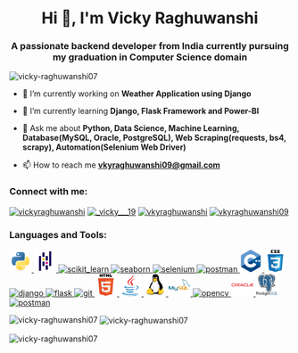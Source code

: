<h1 align="center">Hi 👋, I'm Vicky Raghuwanshi</h1>
<h3 align="center">A passionate backend developer from India currently pursuing my graduation in Computer Science domain</h3>

<p align="left"> <img src="https://komarev.com/ghpvc/?username=vicky-raghuwanshi07&label=Profile%20views&color=0e75b6&style=flat" alt="vicky-raghuwanshi07" /> </p>

- 🔭 I’m currently working on **Weather Application using Django**

- 🌱 I’m currently learning **Django, Flask Framework and Power-BI**

- 💬 Ask me about **Python, Data Science, Machine Learning, Database(MySQL, Oracle, PostgreSQL), Web Scraping(requests, bs4, scrapy), Automation(Selenium Web Driver)**

- 📫 How to reach me **vkyraghuwanshi09@gmail.com**


<h3 align="left">Connect with me:</h3>
<p align="left">
<a href="https://linkedin.com/in/vickyraghuwanshi" target="blank" ><img align="center" src="https://raw.githubusercontent.com/rahuldkjain/github-profile-readme-generator/master/src/images/icons/Social/linked-in-alt.svg" alt="vickyraghuwanshi" height="30" width="40" /></a>
<a href="https://instagram.com/_vicky___19" target="blank"><img align="center" src="https://raw.githubusercontent.com/rahuldkjain/github-profile-readme-generator/master/src/images/icons/Social/instagram.svg" alt="_vicky___19" height="30" width="40" /></a>
<a href="https://www.codechef.com/users/vkyraghuwanshi" target="blank"><img align="center" src="https://cdn.jsdelivr.net/npm/simple-icons@3.1.0/icons/codechef.svg" alt="vkyraghuwanshi" height="30" width="40" /></a>
<a href="https://www.hackerrank.com/vkyraghuwanshi09" target="blank"><img align="center" src="https://raw.githubusercontent.com/rahuldkjain/github-profile-readme-generator/master/src/images/icons/Social/hackerrank.svg" alt="vkyraghuwanshi09" height="30" width="40" /></a>
</p>

<h3 align="left">Languages and Tools:</h3>
<p align="left">
<a href="https://www.python.org" target="_blank" rel="noreferrer" title='Python'> <img src="https://raw.githubusercontent.com/devicons/devicon/master/icons/python/python-original.svg" alt="python" width="40" height="40"/> </a> 
<a href="https://pandas.pydata.org/" target="_blank" rel="noreferrer" title='Pandas'> <img src="https://raw.githubusercontent.com/devicons/devicon/2ae2a900d2f041da66e950e4d48052658d850630/icons/pandas/pandas-original.svg" alt="pandas" width="40" height="40"/> </a> 
<a href="https://scikit-learn.org/" target="_blank" rel="noreferrer" title='Sklearn'> <img src="https://upload.wikimedia.org/wikipedia/commons/0/05/Scikit_learn_logo_small.svg" alt="scikit_learn" width="40" height="40"/> </a> 
<a href="https://seaborn.pydata.org/" target="_blank" rel="noreferrer" title='Seaborn'> <img src="https://seaborn.pydata.org/_images/logo-mark-lightbg.svg" alt="seaborn" width="40" height="40"/> </a> 
<a href="https://www.selenium.dev" target="_blank" rel="noreferrer" title='Selenium'> <img src="https://raw.githubusercontent.com/detain/svg-logos/780f25886640cef088af994181646db2f6b1a3f8/svg/selenium-logo.svg" alt="selenium" width="40" height="40"/> </a> 
<a href="https://powerbi.microsoft.com/" target="_blank" rel="noreferrer" title='Power-BI'> <img src="https://www.k2e.com/wp-content/uploads/2018/12/Power-BI-Logo.png" alt="postman" width="40" height="40"/> </a>
<a href="https://www.w3schools.com/cpp/" target="_blank" rel="noreferrer"><img src="https://raw.githubusercontent.com/devicons/devicon/master/icons/cplusplus/cplusplus-original.svg" alt="cplusplus" width="40" height="40"/> </a> 
<a href="https://www.w3schools.com/css/" target="_blank" rel="noreferrer"> <img src="https://raw.githubusercontent.com/devicons/devicon/master/icons/css3/css3-original-wordmark.svg" alt="css3" width="40" height="40"/> </a> 
<a href="https://www.djangoproject.com/" target="_blank" rel="noreferrer"> <img src="https://cdn.worldvectorlogo.com/logos/django.svg" alt="django" width="40" height="40"/> </a> 
<a href="https://flask.palletsprojects.com/" target="_blank" rel="noreferrer"> <img src="https://www.vectorlogo.zone/logos/pocoo_flask/pocoo_flask-icon.svg" alt="flask" width="40" height="40"/> </a> 
<a href="https://git-scm.com/" target="_blank" rel="noreferrer"> <img src="https://www.vectorlogo.zone/logos/git-scm/git-scm-icon.svg" alt="git" width="40" height="40"/> </a> 
<a href="https://www.w3.org/html/" target="_blank" rel="noreferrer"> <img src="https://raw.githubusercontent.com/devicons/devicon/master/icons/html5/html5-original-wordmark.svg" alt="html5" width="40" height="40"/> </a> 
<a href="https://www.java.com" target="_blank" rel="noreferrer" title="JAVA"> <img src="https://raw.githubusercontent.com/devicons/devicon/master/icons/java/java-original.svg" alt="java" width="40" height="40"/> </a> 
<a href="https://www.linux.org/" target="_blank" rel="noreferrer" title="Linux"> <img src="https://raw.githubusercontent.com/devicons/devicon/master/icons/linux/linux-original.svg" alt="linux" width="40" height="40"/> </a> 
<a href="https://www.mysql.com/" target="_blank" rel="noreferrer" title="MySQL"> <img src="https://raw.githubusercontent.com/devicons/devicon/master/icons/mysql/mysql-original-wordmark.svg" alt="mysql" width="40" height="40"/> </a> 
<a href="https://opencv.org/" target="_blank" rel="noreferrer"> <img src="https://www.vectorlogo.zone/logos/opencv/opencv-icon.svg" alt="opencv" width="40" height="40"/> </a> <a href="https://www.oracle.com/" target="_blank" rel="noreferrer" title="Oracle"> <img src="https://raw.githubusercontent.com/devicons/devicon/master/icons/oracle/oracle-original.svg" alt="oracle" width="40" height="40"/> </a> 
<a href="https://www.postgresql.org" target="_blank" rel="noreferrer" title="PostgreSQL"> <img src="https://raw.githubusercontent.com/devicons/devicon/master/icons/postgresql/postgresql-original-wordmark.svg" alt="postgresql" width="40" height="40"/> </a> 
<a href="https://postman.com" target="_blank" rel="noreferrer" title="Postman"> <img src="https://www.vectorlogo.zone/logos/getpostman/getpostman-icon.svg" alt="postman" width="40" height="40"/> </a> 
</p>

<p><img align="left" src="https://github-readme-stats.vercel.app/api/top-langs?username=vicky-raghuwanshi07&show_icons=true&locale=en&layout=compact" alt="vicky-raghuwanshi07" /></p>

<p>&nbsp;<img align="center" src="https://github-readme-stats.vercel.app/api?username=vicky-raghuwanshi07&theme=swift&show_icons=true&show_icons=true&locale=en" alt="vicky-raghuwanshi07" /></p>

<p><img align="center" src="https://github-readme-streak-stats.herokuapp.com/?user=vicky-raghuwanshi07&" alt="vicky-raghuwanshi07" /></p>

